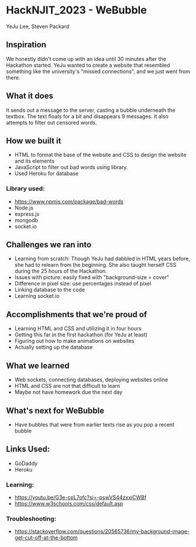 # HackNJIT_2023 - WeBubble
YeJu Lee, Steven Packard

## Inspiration
We honestly didn't come up with an idea until 30 minutes after the Hackathon started. YeJu wanted to create a website that resembled something like the university's "missed connections", and we just went from there.

## What it does
It sends out a message to the server, casting a bubble underneath the textbox. The text floats for a bit and disappears 9 messages. It also attempts to filter out censored words.

## How we built it
* HTML to format the base of the website and CSS to design the website and its elements
* JavaScript to filter out bad words using library.
* Used Heroku for database

### Library used:
* https://www.npmjs.com/package/bad-words
* Node.js
* express.js
* mongodb
* socket.io

## Challenges we ran into
* Learning from scratch: Though YeJu had dabbled in HTML years before, she had to relearn from the beginning. She also taught herself CSS during the 25 hours of the Hackathon.
* Issues with picture: easily fixed with "background-size = cover"
* Difference in pixel size: use percentages instead of pixel
* Linking database to the code
* Learning socket.io

## Accomplishments that we're proud of
* Learning HTML and CSS and utilizing it in four hours
* Getting this far in the first hackathon (for YeJu at least)
* Figuring out how to make animations on websites
* Actually setting up the database

## What we learned
* Web sockets, connecting databases, deploying websites online
* HTML and CSS are not that difficult to learn
* Maybe not have homework due the next day

## What's next for WeBubble
* Have bubbles that were from earlier texts rise as you pop a recent bubble

## Links Used: 
* GoDaddy
* Heroku
  
### Learning:
* https://youtu.be/G3e-cpL7ofc?si=-pswVS44zxxiCWBf
* https://www.w3schools.com/css/default.asp

### Troubleshooting:
* https://stackoverflow.com/questions/20565736/my-background-image-get-cut-off-at-the-bottom
